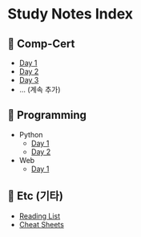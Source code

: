 # Study Notes Index

## 📂 Comp-Cert
- [Day 1](comp-cert/day-1.md)
- [Day 2](comp-cert/day-2.md)
- [Day 3](comp-cert/day-3.md)
- ... (계속 추가)

## 📂 Programming
- Python
  - [Day 1](python/day-1.md)
  - [Day 2](python/day-2.md)
- Web
  - [Day 1](web/day-1.md)

## 📂 Etc (기타)
- [Reading List](etc/reading-list.md)
- [Cheat Sheets](etc/cheatsheets.md)
